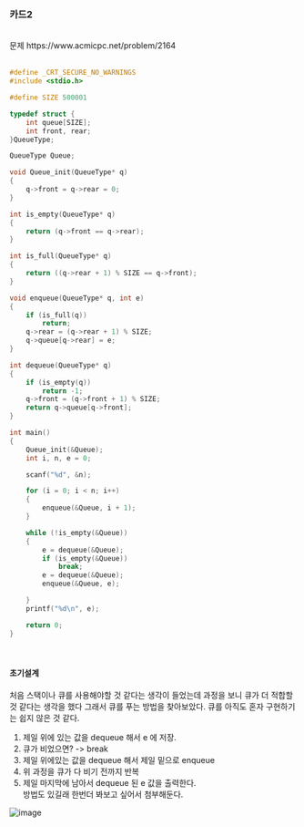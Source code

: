 
### 카드2

<br>
문제 https://www.acmicpc.net/problem/2164
<br>
<br>

```C
#define _CRT_SECURE_NO_WARNINGS
#include <stdio.h>

#define SIZE 500001

typedef struct {
	int queue[SIZE];
	int front, rear;
}QueueType;

QueueType Queue;

void Queue_init(QueueType* q)
{
	q->front = q->rear = 0;
}

int is_empty(QueueType* q)
{
	return (q->front == q->rear);
}

int is_full(QueueType* q)
{
	return ((q->rear + 1) % SIZE == q->front);
}

void enqueue(QueueType* q, int e)
{
	if (is_full(q))
		return;
	q->rear = (q->rear + 1) % SIZE;
	q->queue[q->rear] = e;
}

int dequeue(QueueType* q)
{
	if (is_empty(q))
		return -1;
	q->front = (q->front + 1) % SIZE;
	return q->queue[q->front];
}

int main()
{
	Queue_init(&Queue);
	int i, n, e = 0;

	scanf("%d", &n);

	for (i = 0; i < n; i++)
	{
		enqueue(&Queue, i + 1);
	}

	while (!is_empty(&Queue))
	{
		e = dequeue(&Queue);
		if (is_empty(&Queue))
			break;
		e = dequeue(&Queue);
		enqueue(&Queue, e);

	}
	printf("%d\n", e);

	return 0;
}
```

<br>

#### 초기설계
처음 스택이나 큐를 사용해야할 것 같다는 생각이 들었는데 과정을 보니 큐가 더 적합할 것 같다는 생각을 했다
그래서 큐를 푸는 방법을 찾아보았다. 큐를 아직도 혼자 구현하기는 쉽지 않은 것 같다.
1. 제일 위에 있는 값을 dequeue 해서 e 에 저장.<br>
2. 큐가 비었으면? -> break<br>
3. 제일 위에있는 값을 dequeue 해서 제일 밑으로 enqueue<br>
4. 위 과정을 큐가 다 비기 전까지 반복<br>
5. 제일 마지막에 남아서 dequeue 된 e 값을 출력한다.<br>
방법도 있길래 한번더 봐보고 싶어서 첨부해둔다.<br>


![image](https://user-images.githubusercontent.com/84511374/142086596-36f75792-ab4b-484c-a45d-8a3541555cd5.png)
